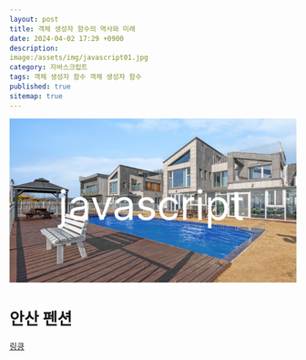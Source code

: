 ```yaml
---
layout: post
title: 객체 생성자 함수의 역사와 미래
date: 2024-04-02 17:29 +0900
description: 
image:/assets/img/javascript01.jpg
category: 자바스크립트
tags: 객체 생성자 함수 객체 생성자 함수
published: true
sitemap: true
---
```


![이미지](/assets/img/javascript01.jpg)

# 안산 펜션
[링킁](http://loginpoolvilla.com/)